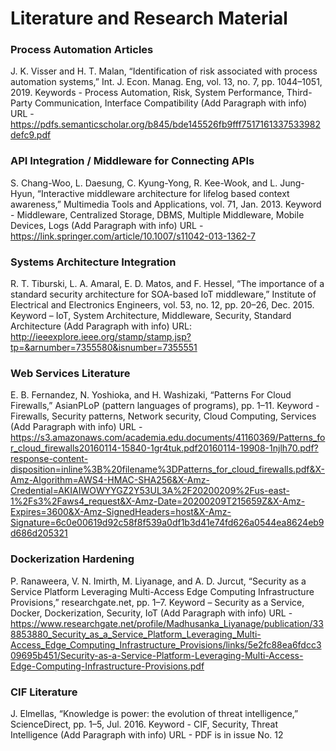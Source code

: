 # Literature and Research Material

### Process Automation Articles
J. K. Visser and H. T. Malan, “Identification of risk associated with process automation systems,” Int. J. Econ. Manag. Eng, vol. 13, no. 7, pp. 1044–1051, 2019.
Keywords - Process Automation, Risk, System Performance, Third-Party Communication, Interface Compatibility
(Add Paragraph with info)
URL - https://pdfs.semanticscholar.org/b845/bde145526fb9fff7517161337533982defc9.pdf


### API Integration / Middleware for Connecting APIs
S. Chang-Woo, L. Daesung, C. Kyung-Yong, R. Kee-Wook, and L. Jung-Hyun, “Interactive middleware architecture for lifelog based context awareness,” Multimedia Tools and Applications, vol. 71, Jan. 2013.
Keyword - Middleware, Centralized Storage, DBMS, Multiple Middleware, Mobile Devices, Logs
(Add Paragraph with info)
URL - https://link.springer.com/article/10.1007/s11042-013-1362-7

### Systems Architecture Integration
R. T. Tiburski, L. A. Amaral, E. D. Matos, and F. Hessel, “The importance of a standard security architecture for SOA-based IoT middleware,” Institute of Electrical and Electronics Engineers, vol. 53, no. 12, pp. 20–26, Dec. 2015.
Keyword – IoT, System Architecture, Middleware, Security, Standard Architecture
(Add Paragraph with info)
URL: http://ieeexplore.ieee.org/stamp/stamp.jsp?tp=&arnumber=7355580&isnumber=7355551

### Web Services Literature
E. B. Fernandez, N. Yoshioka, and H. Washizaki, “Patterns For Cloud Firewalls,” AsianPLoP (pattern languages of programs), pp. 1–11.
Keyword - Firewalls, Security patterns, Network security, Cloud Computing, Services
(Add Paragraph with info)
URL - https://s3.amazonaws.com/academia.edu.documents/41160369/Patterns_for_cloud_firewalls20160114-15840-1gr4tuk.pdf20160114-19908-1njlh70.pdf?response-content-disposition=inline%3B%20filename%3DPatterns_for_cloud_firewalls.pdf&X-Amz-Algorithm=AWS4-HMAC-SHA256&X-Amz-Credential=AKIAIWOWYYGZ2Y53UL3A%2F20200209%2Fus-east-1%2Fs3%2Faws4_request&X-Amz-Date=20200209T215659Z&X-Amz-Expires=3600&X-Amz-SignedHeaders=host&X-Amz-Signature=6c0e00619d92c58f8f539a0df1b3d41e74fd626a0544ea8624eb9d686d205321

### Dockerization Hardening
P. Ranaweera, V. N. Imirth, M. Liyanage, and A. D. Jurcut, “Security as a Service Platform Leveraging Multi-Access Edge Computing Infrastructure Provisions,” researchgate.net, pp. 1–7.
Keyword – Security as a Service, Docker, Dockerization, Security, IoT
(Add Paragraph with info)
URL - https://www.researchgate.net/profile/Madhusanka_Liyanage/publication/338853880_Security_as_a_Service_Platform_Leveraging_Multi-Access_Edge_Computing_Infrastructure_Provisions/links/5e2fc88ea6fdcc309695b451/Security-as-a-Service-Platform-Leveraging-Multi-Access-Edge-Computing-Infrastructure-Provisions.pdf

### CIF Literature
J. Elmellas, “Knowledge is power: the evolution of threat intelligence,” ScienceDirect, pp. 1–5, Jul. 2016.
Keyword - CIF, Security, Threat Intelligence
(Add Paragraph with info)
URL - PDF is in issue No. 12
